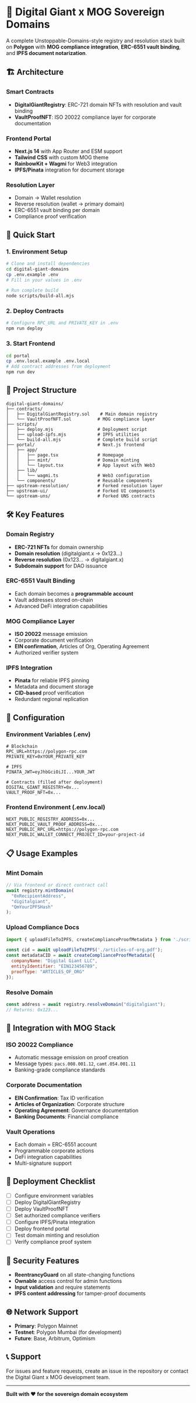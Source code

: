 # 🦄 Digital Giant x MOG Sovereign Domains

A complete Unstoppable-Domains-style registry and resolution stack built on **Polygon** with **MOG compliance integration**, **ERC-6551 vault binding**, and **IPFS document notarization**.

## 🏗️ Architecture

### Smart Contracts
- **DigitalGiantRegistry**: ERC-721 domain NFTs with resolution and vault binding
- **VaultProofNFT**: ISO 20022 compliance layer for corporate documentation

### Frontend Portal
- **Next.js 14** with App Router and ESM support
- **Tailwind CSS** with custom MOG theme
- **RainbowKit + Wagmi** for Web3 integration
- **IPFS/Pinata** integration for document storage

### Resolution Layer
- Domain → Wallet resolution
- Reverse resolution (wallet → primary domain)
- ERC-6551 vault binding per domain
- Compliance proof verification

## 🚀 Quick Start

### 1. Environment Setup
```bash
# Clone and install dependencies
cd digital-giant-domains
cp .env.example .env
# Fill in your values in .env

# Run complete build
node scripts/build-all.mjs
```

### 2. Deploy Contracts
```bash
# Configure RPC_URL and PRIVATE_KEY in .env
npm run deploy
```

### 3. Start Frontend
```bash
cd portal
cp .env.local.example .env.local
# Add contract addresses from deployment
npm run dev
```

## 📁 Project Structure

```
digital-giant-domains/
├── contracts/
│   ├── DigitalGiantRegistry.sol    # Main domain registry
│   └── VaultProofNFT.sol          # MOG compliance layer
├── scripts/
│   ├── deploy.mjs                 # Deployment script
│   ├── upload-ipfs.mjs            # IPFS utilities
│   └── build-all.mjs              # Complete build script
├── portal/                        # Next.js frontend
│   ├── app/
│   │   ├── page.tsx               # Homepage
│   │   ├── mint/                  # Domain minting
│   │   └── layout.tsx             # App layout with Web3
│   ├── lib/
│   │   └── wagmi.ts               # Web3 configuration
│   └── components/                # Reusable components
├── upstream-resolution/           # Forked resolution layer
├── upstream-ui/                   # Forked UI components
└── upstream-uns/                  # Forked UNS contracts
```

## 🛠️ Key Features

### Domain Registry
- **ERC-721 NFTs** for domain ownership
- **Domain resolution** (digitalgiant.x → 0x123...)
- **Reverse resolution** (0x123... → digitalgiant.x)
- **Subdomain support** for DAO issuance

### ERC-6551 Vault Binding
- Each domain becomes a **programmable account**
- Vault addresses stored on-chain
- Advanced DeFi integration capabilities

### MOG Compliance Layer
- **ISO 20022** message emission
- Corporate document verification
- **EIN confirmation**, Articles of Org, Operating Agreement
- Authorized verifier system

### IPFS Integration
- **Pinata** for reliable IPFS pinning
- Metadata and document storage
- **CID-based** proof verification
- Redundant regional replication

## 🔧 Configuration

### Environment Variables (.env)
```env
# Blockchain
RPC_URL=https://polygon-rpc.com
PRIVATE_KEY=0xYOUR_PRIVATE_KEY

# IPFS
PINATA_JWT=eyJhbGciOiJI...YOUR_JWT

# Contracts (filled after deployment)
DIGITAL_GIANT_REGISTRY=0x...
VAULT_PROOF_NFT=0x...
```

### Frontend Environment (.env.local)
```env
NEXT_PUBLIC_REGISTRY_ADDRESS=0x...
NEXT_PUBLIC_VAULT_PROOF_ADDRESS=0x...
NEXT_PUBLIC_RPC_URL=https://polygon-rpc.com
NEXT_PUBLIC_WALLET_CONNECT_PROJECT_ID=your-project-id
```

## 📋 Usage Examples

### Mint Domain
```javascript
// Via frontend or direct contract call
await registry.mintDomain(
  "0xRecipientAddress",
  "digitalgiant", 
  "QmYourIPFSHash"
);
```

### Upload Compliance Docs
```javascript
import { uploadFileToIPFS, createComplianceProofMetadata } from './scripts/upload-ipfs.mjs';

const cid = await uploadFileToIPFS('./articles-of-org.pdf');
const metadataCID = await createComplianceProofMetadata({
  companyName: "Digital Giant LLC",
  entityIdentifier: "EIN123456789",
  proofType: "ARTICLES_OF_ORG"
});
```

### Resolve Domain
```javascript
const address = await registry.resolveDomain("digitalgiant");
// Returns: 0x123...
```

## 🔗 Integration with MOG Stack

### ISO 20022 Compliance
- Automatic message emission on proof creation
- Message types: `pacs.008.001.12`, `camt.054.001.11`
- Banking-grade compliance standards

### Corporate Documentation
- **EIN Confirmation**: Tax ID verification
- **Articles of Organization**: Corporate structure
- **Operating Agreement**: Governance documentation
- **Banking Documents**: Financial compliance

### Vault Operations
- Each domain = ERC-6551 account
- Programmable corporate actions
- DeFi integration capabilities
- Multi-signature support

## 🚦 Deployment Checklist

- [ ] Configure environment variables
- [ ] Deploy DigitalGiantRegistry
- [ ] Deploy VaultProofNFT  
- [ ] Set authorized compliance verifiers
- [ ] Configure IPFS/Pinata integration
- [ ] Deploy frontend portal
- [ ] Test domain minting and resolution
- [ ] Verify compliance proof system

## 🔐 Security Features

- **ReentrancyGuard** on all state-changing functions
- **Ownable** access control for admin functions
- **Input validation** and require statements
- **IPFS content addressing** for tamper-proof documents

## 🌐 Network Support

- **Primary**: Polygon Mainnet
- **Testnet**: Polygon Mumbai (for development)
- **Future**: Base, Arbitrum, Optimism

## 📞 Support

For issues and feature requests, create an issue in the repository or contact the Digital Giant x MOG development team.

---

**Built with ❤️ for the sovereign domain ecosystem**